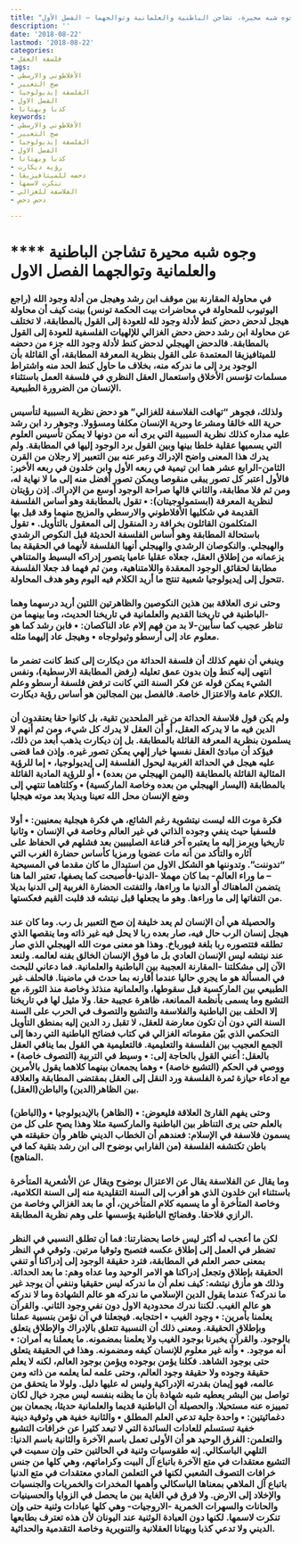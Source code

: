 ```yaml
---
title: "وجوه شبه محيرة، تشاجن الباطنية والعلمانية وتوالجهما – الفصل الأول"
description: ''
date: '2018-08-22'
lastmod: '2018-08-22'
categories:
- فلسفة العقل
tags:
- الأفلاطوني والارسطي
- صح التعبير
- الفلسفة إيديولوجيا
- الفصل الاول
- كذبا وبهتانا
keywords:
- الأفلاطوني والارسطي
- صح التعبير
- الفلسفة إيديولوجيا
- الفصل الاول
- كذبا وبهتانا
- رؤية ديكارت
- دحضه للميتافيزيقا
- تنكرت لاسمها
- الفلاسفة للغزالي
- دحض دحض

---
```

# **** **وجوه شبه محيرة تشاجن الباطنية والعلمانية وتوالجهما الفصل الاول**

### في محاولة المقارنة بين موقف ابن رشد وهيجل من أدلة وجود الله (راجع اليوتيوب للمحاولة في محاضرات بيت الحكمة تونس) بينت كيف أن محاولة هيجل لدحض دحض كنط لأدلة وجود لله للعودة إلى القول بالمطابقة، لا تختلف عن محاولة ابن رشد دحض دحض الغزالي للإلهيات الفلسفية للعودة إلى القول بالمطابقة. فالدحض الهيجلي لدحض كنط لأدلة وجود الله جزء من دحضه للميتافيزيقا المعتمدة على القول بنظرية المعرفة المطابقة، أي القائلة بأن الوجود يرد إلى ما ندركه منه، بخلاف ما حاول كنط الحد منه واشتراط مسلمات تؤسس الأخلاق واستعمال العقل النظري في فلسفة العمل باستثناء الإنسان من الضرورة الطبيعية.

### ولذلك، فجوهر “تهافت الفلاسفة للغزالي” هو دحض نظرية السببية لتأسيس حرية الله خالقا ومشرعا وحرية الإنسان مكلفا ومسؤولا. وجوهر رد ابن رشد عليه مداره كذلك نظرية السببية التي يرى أنه من دونها لا يمكن تأسيس العلوم التي يسميها عقلية خلطا بينها وبين القول برد الوجود إليها في المطابقة. ولم يدرك هذا المعنى واضح الإدراك وعبر عنه بين التعبير إلا رجلان من القرن الثامن-الرابع عشر هما ابن تيمية في ربعه الأول وابن خلدون في ربعه الأخير: فالأول اعتبر كل تصور يبقى منقوصا ويمكن تصور أفضل منه إلى ما لا نهاية له، ومن ثم فلا مطابقة، والثاني قالها صراحة الوجود أوسع من الإدراك. إذن رؤيتان لنظرية المعرفة (ابستمولوجيتان): • تقول بالمطابقة وهو أساس الفلسفة القديمة في شكليها الأفلاطوني والارسطي والمزيج منهما وقد قبل بها المتكلمون القائلون بخرافة رد المنقول إلى المعقول بالتأويل. • تقول باستحالة المطابقة وهو أساس الفلسفة الحديثة قبل النكوص الرشدي والهيجلي. والنكوصان الرشدي والهيجلي أنهيا الفلسفة لأنهما في الحقيقة بما يزعمانه من إطلاق العقل، جعلاه عقليا عاميا يتصور إدراكه البسيط والمتناهي مطابقا لحقائق الوجود المعقدة واللامتناهية، ومن ثم فهما قد جعلا الفلسفة تتحول إلى إيديولوجيا شعبية تنتج ما أريد الكلام فيه اليوم وهو هدف المحاولة.

### وحتى نرى العلاقة بين هذين النكوصين والظاهرتين اللتين أريد درسهما وهما -الباطنية في تاريخنا القديم والعلمانية في تاريخنا الحديث، وما بينهما من تناظر عجيب كما سأبين-لا بد من فهم إلام عاد الناكصان: • فابن رشد كما هو معلوم عاد إلى أرسطو وثيولوجاه • وهيجل عاد إليهما مثله.

### وينبغي أن نفهم كذلك أن فلسفة الحداثة من ديكارت إلى كنط كانت تضمر ما انتهى إليه كنط وإن بدون عمق تعليله (رفض المطابقة الارسطية)، ونفس الشيء يمكن قوله عن فكر السنة التي كانت ترفض فلسفة أرسطو وعلم الكلام عامة والاعتزال خاصة. فالفصل بين المجالين هو أساس رؤية ديكارت.

### ولم يكن قول فلاسفة الحداثة من غير الملحدين تقية، بل كانوا حقا يعتقدون أن الدين فيه ما لا يدركه العقل، أو أن العقل لا يدرك كل شيء، ومن ثم أنهم لا يسلمون بنظرية المعرفة القائلة بالمطابقة. بل إن ديكارت يذهب أبعد من ذلك، فيؤكد أن مبادئ العقل نفسها خيار إلهي يمكن تصور غيره. وإذن فما قضى عليه هيجل في الحداثة الغربية ليحول الفلسفة إلى إيديولوجيا، • إما للرؤية المثالية القائلة بالمطابقة (اليمن الهيجلي من بعده) • أو للرؤية المادية القائلة بالمطابقة (اليسار الهيجلي من بعده وخاصة الماركسية) • وكلتاهما تنتهي إلى وضع الإنسان محل الله تعينا وبديلا بعد موته هيجليا

### فكرة موت الله ليست نيتشوية رغم الشائع، هي فكرة هيجلية بمعنيين: • أولا فلسفيا حيث ينفي وجوده الذاتي في غير العالم وخاصة في الإنسان • وثانيا تاريخيا ويرمز إليه ما يعتبره آخر قناعة الصليبيين بعد فشلهم في الحفاظ على آثاره والتأكد من أنه مات عضويا ورمزيا كأساس حضارة الغرب التي “تدوننت”. وتدوننها هو الشكل الاول من استبدال ما كان مقدما في المسيحية – ما وراء العالم- بما كان مهملا -الدنيا-فأصبحت كما يصفها، تعتبر الما هنا يتضمن الماهناك أو الدنيا ما وراءها، والتفتت الحضارة الغربية إلى الدنيا بديلا من التفاتها إلى ما وراءها. وهو ما يجعلها قبل نيتشه قد قلبت القيم فعكستها.

### والحصيلة هي أن الإنسان لم يعد خليفة إن صح التعبير بل رب. وما كان عند هيجل إنسان الرب حال فيه، صار بعده ربا لا يحل فيه غير ذاته وما ينقصها الذي تطلقه فتتصوره ربا بلغة فيورباخ. وهذا هو معنى موت الله الهيجلي الذي صار عند نيتشه ليس الإنسان العادي بل ما فوق الإنسان الخالق بفنه لعالمه. ولنعد الآن إلى مشكلتنا -المقارنة العجيبة بين الباطنية والعلمانية. فما دعاني للبحث في المسألة هو ما يجري حاليا عندما أقارنه بما حدث في ماضينا. فالحلف غير الطبيعي بين الماركسية قبل سقوطها، والعلمانية منذئذ وخاصة منذ الثورة، مع التشيع وما يسمى بأنظمة الممانعة، ظاهرة عجيبة حقا. ولا مثيل لها في تاريخنا إلا الحلف بين الباطنية والفلاسفة والتشيع والتصوف في الحرب على السنة السنة التي دون أن تكون معارضة للعقل، لا تقبل رد الدين إليه بمنطق التأويل التحكمي الذي بيّن مقوماته الغزالي في كتاب فضائح الباطنية التي ردها إلى الجمع العجيب بين الفلسفة والتعليمية. فالتعليمية هي القول بما ينافي العقل بالعقل: أعني القول بالحاجة إلى: • وسيط في التربية (التصوف خاصة) • ووصي في الحكم (التشيع خاصة) • وهما يجمعان بينهما كلاهما يقول بالأمرين مع ادعاء حيازة ثمرة الفلسفة ورد النقل إلى العقل بمقتضى المطابقة والعلاقة بين الظاهر(الدين) والباطن(العقل).

### وحتى يفهم القارئ العلاقة فليعوض: • (الظاهر) بالإيديولوجيا • و(الباطن) بالعلم حتى يرى التناظر بين الباطنية والماركسية مثلا وهذا يصح على كل من يسمون فلاسفة في الإسلام: فعندهم أن الخطاب الديني ظاهر وأن حقيقته هي باطن تكتشفه الفلسفة (من الفارابي بوضوح الى ابن رشد بتقية كما في المناهج).

### وما يقال عن الفلاسفة يقال عن الاعتزال بوضوح ويقال عن الأشعرية المتأخرة باستثناء ابن خلدون الذي هو أقرب إلى السنة التقليدية منه إلى السنة الكلامية، وخاصة المتأخرة أو ما يسميه كلام المتأخرين، أي ما بعد الغزالي وخاصة من الرازي فلاحقا. وفضائح الباطنية يؤسسها على وهم نظرية المطابقة.

### لكن ما أعجب له أكثر ليس خاصا بحضارتنا: فما أن تطلق النسبي في النظر تضطر في العمل إلى إطلاق عكسه فتصبح وثوقيا مرتين. وثوقي في النظر بمعنى حصر العلم في المطابقة، فترد حقيقة الوجود إلى إدراكنا أو تنفي الحقيقة بإطلاق وتجعل إدراكنا هو الامر الوحيد وما عداه وهم: ما بعد الحداثة. وذلك هو مأزق نيتشه: كيف نعلم أن ما ندركه ليس حقيقيا وننفي أن يوجد غير ما ندركه؟ عندما يقول الدين الإسلامي ما ندركه هو عالم الشهادة وما لا ندركه هو عالم الغيب. لكننا ندرك محدودية الاول دون نفي وجود الثاني. والقرآن يعلمنا بأمرين: • وجود الغيب • احتجابه. فيجعلنا في آن نؤمن بنسبية عملنا وبإطلاق الحقيقة. ومعنى ذلك أن النسبية تتعلق بالإدراك والإطلاق يتعلق بالوجود. والقرآن يخبرنا بوجود الغيب ولا يعلمنا بمضمونه. ما يعملنا به أمران: • أنه موجود. • وأنه غير معلوم للإنسان كيفه ومضمونه. وهذا في الحقيقة يتعلق حتى بوجود الشاهد. فكلنا يؤمن بوجوده ويؤمن بوجود العالم، لكنه لا يعلم حقيقة وجوده ولا حقيقة وجود العالم، وحتى علمه لما يعلمه من ذاته ومن عالمه، فهو إيمان بقدرته الإدراكية وليس له عليها دليل. ولولا ما يتحقق من تواصل بين البشر يعطيه شبه شهادة بأن ما يظنه بنفسه ليس مجرد خيال لكان تمييزه عنه مستحيلا. والحصيلة أن الباطنية قديما والعلمانية حديثا، يجمعان بين دغمائيتين: • واحدة جلية تدعي العلم المطلق • والثانية خفية هي وثوقية دينية خفية تستسلم للعادات السائدة التي لا تبعد كثيرا عن خرافات التشيع والتعلمن: الفرق الوحيد هو أن الأولى تعمل باسم الآخرة والثانية باسم الدنيا: التلهي الباسكالي. إنه طقوسيات وثنية في الحالتين حتى وإن سميت في التشيع معتقدات في متع الآخرة باتباع آل البيت وكراماتهم، وهي كلها من جنس خرافات التصوف الشعبي لكنها في التعلمن المادي معتقدات في متع الدنيا باتباع آل الملاهي بمعناها الباسكالي وأهمها المخدرات والخمريات والجنسيات والإخلاد إلى الارض. ولا فرق في الغاية بين ما يحصل في الزوايا والحسينيات والحانات والسهرات الخمرية -الاروجيات- وهي كلها عبادات وثنية حتى وإن تنكرت لاسمها. لكنها دون العبادة الوثنية عند اليونان لأن هذه تعترف بطابعها الديني ولا تدعي كذبا وبهتانا العقلانية والتنويرية وخاصة التقدمية والحداثية.

###